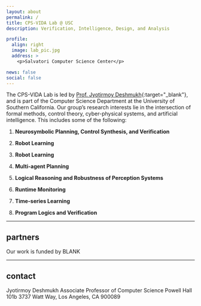 ```yaml
---
layout: about
permalink: /
title: CPS-VIDA Lab @ USC
description: Verification, Intelligence, Design, and Analysis

profile: 
  align: right
  image: lab_pic.jpg
  address: > 
    <p>Salvatori Computer Science Center</p>

news: false
social: false
---
```

The CPS-VIDA Lab is led by [Prof. Jyotirmoy Deshmukh](https://jdeshmukh.github.io/){:target="\_blank"}, and is part of the Computer Science Department at the University of Southern California. Our group’s research interests lie in the intersection of formal methods, control theory, cyber-physical systems, and artificial intelligence. This includes some of the following:

1. **Neurosymbolic Planning, Control Synthesis, and Verification**

2. **Robot Learning**

3. **Robot Learning**

4. **Multi-agent Planning**

5. **Logical Reasoning and Robustness of Perception Systems**

6. **Runtime Monitoring**

7. **Time-series Learning**

8. **Program Logics and Verification**

---

## partners

Our work is funded by BLANK 

---

## contact
Jyotirmoy Deshmukh 
Associate Professor of Computer Science 
Powell Hall 101b
3737 Watt Way,
Los Angeles, CA 900089



